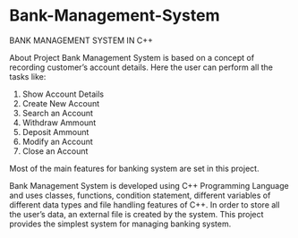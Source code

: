 # Bank-Management-System

BANK MANAGEMENT SYSTEM IN C++

About Project Bank Management System is based on a concept of recording customer’s account details. Here the user can perform all the tasks like:

1. Show Account Details
2. Create New Account
3. Search an Account
4. Withdraw Ammount
5. Deposit Ammount
6. Modify an Account
7. Close an Account

Most of the main features for banking system are set in this project.

Bank Management System is developed using C++ Programming Language and uses classes, functions, condition statement, different variables of different data types and file handling features of C++. In order to store all the user’s data, an external file is created by the system. This project provides the simplest system for managing banking system.
